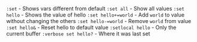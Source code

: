 
`:set` - Shows vars different from default
`:set all` - Show all values
`:set hello` - Shows the value of hello
`:set hello+=world` - Add `world` to value without changing the others
`:set hello-=world` - Remove `world` from value
`:set hello&` - Reset hello to default value
`:setlocal hello` - Only the current buffer
`:verbose set hello?` - Where it was last set
